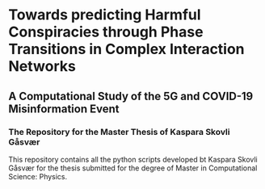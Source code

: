 
# Towards predicting Harmful Conspiracies through Phase Transitions in Complex Interaction Networks
## A Computational Study of the 5G and COVID-19 Misinformation Event 
### The Repository for the Master Thesis of Kaspara Skovli Gåsvær 

This repository contains all the python scripts developed bt Kaspara Skovli Gåsvær for the thesis submitted for the degree of
Master in Computational Science: Physics.
